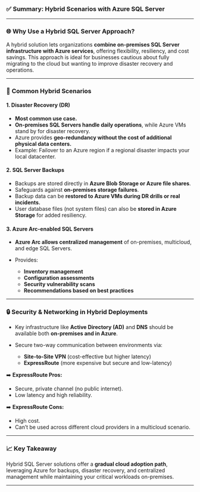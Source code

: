 ### ✅ **Summary: Hybrid Scenarios with Azure SQL Server**

---

### 🌐 **Why Use a Hybrid SQL Server Approach?**

A hybrid solution lets organizations **combine on-premises SQL Server infrastructure with Azure services**, offering flexibility, resiliency, and cost savings. This approach is ideal for businesses cautious about fully migrating to the cloud but wanting to improve disaster recovery and operations.

---

### 🔧 **Common Hybrid Scenarios**

#### 1. **Disaster Recovery (DR)**

- **Most common use case.**
- **On-premises SQL Servers handle daily operations**, while Azure VMs stand by for disaster recovery.
- Azure provides **geo-redundancy without the cost of additional physical data centers.**
- Example: Failover to an Azure region if a regional disaster impacts your local datacenter.

#### 2. **SQL Server Backups**

- Backups are stored directly in **Azure Blob Storage or Azure file shares**.
- Safeguards against **on-premises storage failures**.
- Backup data can be **restored to Azure VMs during DR drills or real incidents.**
- User database files (not system files) can also be **stored in Azure Storage** for added resiliency.

#### 3. **Azure Arc-enabled SQL Servers**

- **Azure Arc allows centralized management** of on-premises, multicloud, and edge SQL Servers.
- Provides:

  - **Inventory management**
  - **Configuration assessments**
  - **Security vulnerability scans**
  - **Recommendations based on best practices**

---

### 🔒 **Security & Networking in Hybrid Deployments**

- Key infrastructure like **Active Directory (AD)** and **DNS** should be available both **on-premises and in Azure**.
- Secure two-way communication between environments via:

  - **Site-to-Site VPN** (cost-effective but higher latency)
  - **ExpressRoute** (more expensive but secure and low-latency)

➡️ **ExpressRoute Pros:**

- Secure, private channel (no public internet).
- Low latency and high reliability.

➡️ **ExpressRoute Cons:**

- High cost.
- Can’t be used across different cloud providers in a multicloud scenario.

---

### 📈 **Key Takeaway**

Hybrid SQL Server solutions offer a **gradual cloud adoption path**, leveraging Azure for backups, disaster recovery, and centralized management while maintaining your critical workloads on-premises.

---
